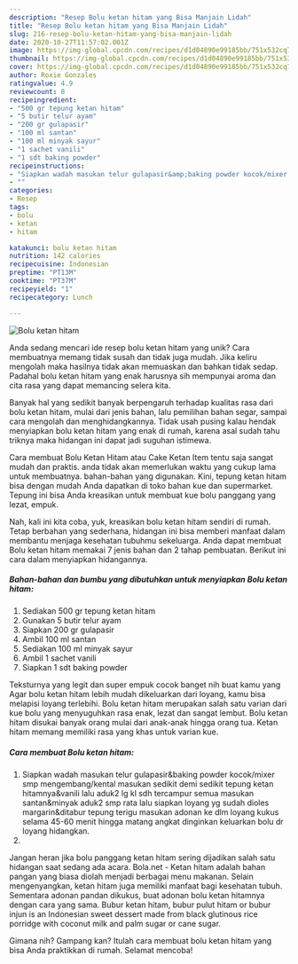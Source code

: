 ```yaml
---
description: "Resep Bolu ketan hitam yang Bisa Manjain Lidah"
title: "Resep Bolu ketan hitam yang Bisa Manjain Lidah"
slug: 216-resep-bolu-ketan-hitam-yang-bisa-manjain-lidah
date: 2020-10-27T11:57:02.001Z
image: https://img-global.cpcdn.com/recipes/d1d04890e99185bb/751x532cq70/bolu-ketan-hitam-foto-resep-utama.jpg
thumbnail: https://img-global.cpcdn.com/recipes/d1d04890e99185bb/751x532cq70/bolu-ketan-hitam-foto-resep-utama.jpg
cover: https://img-global.cpcdn.com/recipes/d1d04890e99185bb/751x532cq70/bolu-ketan-hitam-foto-resep-utama.jpg
author: Roxie Gonzales
ratingvalue: 4.9
reviewcount: 8
recipeingredient:
- "500 gr tepung ketan hitam"
- "5 butir telur ayam"
- "200 gr gulapasir"
- "100 ml santan"
- "100 ml minyak sayur"
- "1 sachet vanili"
- "1 sdt baking powder"
recipeinstructions:
- "Siapkan wadah masukan telur gulapasir&amp;baking powder kocok/mixer smp mengembang/kental masukan sedikit demi sedikit tepung ketan hitamnya&amp;vanili lalu aduk2 lg kl sdh tercampur semua masukan santan&amp;minyak aduk2 smp rata lalu siapkan loyang yg sudah dioles margarin&amp;ditabur tepung terigu masukan adonan ke dlm loyang kukus selama 45-60 menit hingga matang angkat dinginkan keluarkan bolu dr loyang hidangkan."
- ""
categories:
- Resep
tags:
- bolu
- ketan
- hitam

katakunci: bolu ketan hitam 
nutrition: 142 calories
recipecuisine: Indonesian
preptime: "PT13M"
cooktime: "PT37M"
recipeyield: "1"
recipecategory: Lunch

---
```



![Bolu ketan hitam](https://img-global.cpcdn.com/recipes/d1d04890e99185bb/751x532cq70/bolu-ketan-hitam-foto-resep-utama.jpg)

Anda sedang mencari ide resep bolu ketan hitam yang unik? Cara membuatnya memang tidak susah dan tidak juga mudah. Jika keliru mengolah maka hasilnya tidak akan memuaskan dan bahkan tidak sedap. Padahal bolu ketan hitam yang enak harusnya sih mempunyai aroma dan cita rasa yang dapat memancing selera kita.

Banyak hal yang sedikit banyak berpengaruh terhadap kualitas rasa dari bolu ketan hitam, mulai dari jenis bahan, lalu pemilihan bahan segar, sampai cara mengolah dan menghidangkannya. Tidak usah pusing kalau hendak menyiapkan bolu ketan hitam yang enak di rumah, karena asal sudah tahu triknya maka hidangan ini dapat jadi suguhan istimewa.

Cara membuat Bolu Ketan Hitam atau Cake Ketan Item tentu saja sangat mudah dan praktis. anda tidak akan memerlukan waktu yang cukup lama untuk membuatnya. bahan-bahan yang digunakan. Kini, tepung ketan hitam bisa dengan mudah Anda dapatkan di toko bahan kue dan supermarket. Tepung ini bisa Anda kreasikan untuk membuat kue bolu panggang yang lezat, empuk.


Nah, kali ini kita coba, yuk, kreasikan bolu ketan hitam sendiri di rumah. Tetap berbahan yang sederhana, hidangan ini bisa memberi manfaat dalam membantu menjaga kesehatan tubuhmu sekeluarga. Anda dapat membuat Bolu ketan hitam memakai 7 jenis bahan dan 2 tahap pembuatan. Berikut ini cara dalam menyiapkan hidangannya.

<!--inarticleads1-->

##### Bahan-bahan dan bumbu yang dibutuhkan untuk menyiapkan Bolu ketan hitam:

1. Sediakan 500 gr tepung ketan hitam
1. Gunakan 5 butir telur ayam
1. Siapkan 200 gr gulapasir
1. Ambil 100 ml santan
1. Sediakan 100 ml minyak sayur
1. Ambil 1 sachet vanili
1. Siapkan 1 sdt baking powder


Teksturnya yang legit dan super empuk cocok banget nih buat kamu yang Agar bolu ketan hitam lebih mudah dikeluarkan dari loyang, kamu bisa melapisi loyang terlebihi. Bolu ketan hitam merupakan salah satu varian dari kue bolu yang menyuguhkan rasa enak, lezat dan sangat lembut. Bolu ketan hitam disukai banyak orang mulai dari anak-anak hingga orang tua. Ketan hitam memang memiliki rasa yang khas untuk varian kue. 

<!--inarticleads2-->

##### Cara membuat Bolu ketan hitam:

1. Siapkan wadah masukan telur gulapasir&amp;baking powder kocok/mixer smp mengembang/kental masukan sedikit demi sedikit tepung ketan hitamnya&amp;vanili lalu aduk2 lg kl sdh tercampur semua masukan santan&amp;minyak aduk2 smp rata lalu siapkan loyang yg sudah dioles margarin&amp;ditabur tepung terigu masukan adonan ke dlm loyang kukus selama 45-60 menit hingga matang angkat dinginkan keluarkan bolu dr loyang hidangkan.
1. 


Jangan heran jika bolu panggang ketan hitam sering dijadikan salah satu hidangan saat sedang ada acara. Bola.net - Ketan hitam adalah bahan pangan yang biasa diolah menjadi berbagai menu makanan. Selain mengenyangkan, ketan hitam juga memiliki manfaat bagi kesehatan tubuh. Sementara adonan pandan dikukus, buat adonan bolu ketan hitamnya dengan cara yang sama. Bubur ketan hitam, bubur pulut hitam or bubur injun is an Indonesian sweet dessert made from black glutinous rice porridge with coconut milk and palm sugar or cane sugar. 

Gimana nih? Gampang kan? Itulah cara membuat bolu ketan hitam yang bisa Anda praktikkan di rumah. Selamat mencoba!
